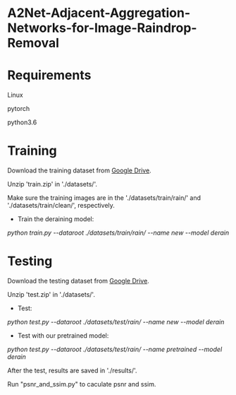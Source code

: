 # A2Net-Adjacent-Aggregation-Networks-for-Image-Raindrop-Removal

Requirements
========

Linux

pytorch

python3.6


Training
======

Download the training dataset from [Google Drive](https://drive.google.com/drive/folders/1q4t3Mk7dA8V7Pdg6Pxs8GeXhKmPKCgO-?usp=sharing).

Unzip 'train.zip' in './datasets/'. 

Make sure the training images are in the './datasets/train/rain/' and './datasets/train/clean/', respectively.

- Train the deraining model:

*python train.py --dataroot ./datasets/train/rain/ --name new --model derain*



Testing
=======

Download the testing dataset from [Google Drive](https://drive.google.com/drive/folders/1q4t3Mk7dA8V7Pdg6Pxs8GeXhKmPKCgO-?usp=sharing).

Unzip 'test.zip' in './datasets/'.

- Test:

*python test.py --dataroot ./datasets/test/rain/ --name new --model derain*

- Test with our pretrained model:

*python test.py --dataroot ./datasets/test/rain/ --name pretrained --model derain*

After the test, results are saved in './results/'.

Run "psnr_and_ssim.py" to caculate psnr and ssim.

